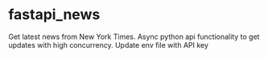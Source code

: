 # fastapi_news

Get latest news from New York Times. Async python api functionality to get updates with high concurrency.
Update env file with API key
